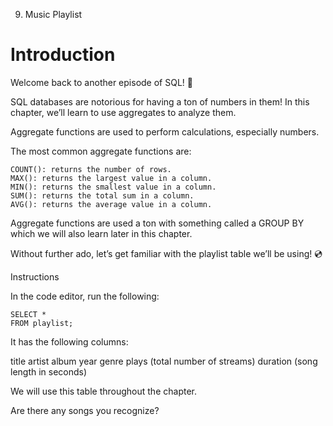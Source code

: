 09. Music Playlist

# Introduction

Welcome back to another episode of SQL! 🙌

SQL databases are notorious for having a ton of numbers in them! In this chapter, we’ll learn to use aggregates to analyze them.

Aggregate functions are used to perform calculations, especially numbers.

The most common aggregate functions are:

    COUNT(): returns the number of rows.
    MAX(): returns the largest value in a column.
    MIN(): returns the smallest value in a column.
    SUM(): returns the total sum in a column.
    AVG(): returns the average value in a column.

Aggregate functions are used a ton with something called a GROUP BY which we will also learn later in this chapter.

Without further ado, let’s get familiar with the playlist table we’ll be using! 💿

Instructions

In the code editor, run the following:

    SELECT *
    FROM playlist;

It has the following columns:

title
artist
album
year
genre
plays (total number of streams)
duration (song length in seconds)

We will use this table throughout the chapter.

Are there any songs you recognize?